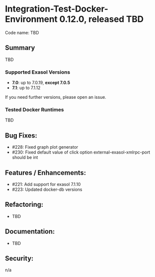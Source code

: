 # Integration-Test-Docker-Environment 0.12.0, released TBD

Code name: TBD

## Summary
TBD


### Supported Exasol Versions

* **7.0**: up to 7.0.19, **except 7.0.5**
* **7.1**: up to 7.1.12

If you need further versions, please open an issue.

### Tested Docker Runtimes
TBD


## Bug Fixes:
- #228: Fixed graph plot generator
- #230: Fixed default value of click option external-exasol-xmlrpc-port should be int

## Features / Enhancements:

- #221:  Add support for exasol 7.1.10
- #223:  Updated docker-db versions

## Refactoring:
- TBD

## Documentation:
- TBD

## Security:

n/a
